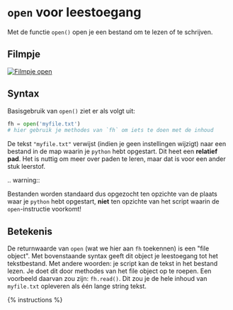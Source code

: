 # `open` voor leestoegang
Met de functie `open()` open je een bestand om te lezen of te schrijven.

## Filmpje
[![Filmpje open](https://i9.ytimg.com/vi/twnAT5DmJVY/mq1.jpg?sqp=CImm7fMF&rs=AOn4CLDNZxPQ1P2iyT9WNRGGYPAIQvUpXQ)](https://youtu.be/LL4b2m6-j6Y)

## Syntax
Basisgebruik van `open()` ziet er als volgt uit:

```python
fh = open('myfile.txt')
# hier gebruik je methodes van `fh` om iets te doen met de inhoud
```

De tekst `"myfile.txt"` verwijst (indien je geen instellingen wijzigt) naar een bestand in de map waarin je `python` hebt opgestart. Dit heet een **relatief pad**. Het is nuttig om meer over paden te leren, maar dat is voor een ander stuk leerstof.

.. warning::

   Bestanden worden standaard dus opgezocht ten opzichte van de plaats waar je `python` hebt opgestart, **niet** ten opzichte van het script waarin de `open`-instructie voorkomt!

## Betekenis
De returnwaarde van `open` (wat we hier aan `fh` toekennen) is een "file object". Met bovenstaande syntax geeft dit object je leestoegang tot het tekstbestand. Met andere woorden: je script kan de tekst in het bestand lezen. Je doet dit door methodes van het file object op te roepen. Een voorbeeld daarvan zou zijn: `fh.read()`. Dit zou je de hele inhoud van `myfile.txt` opleveren als één lange string tekst.

{% instructions %}
